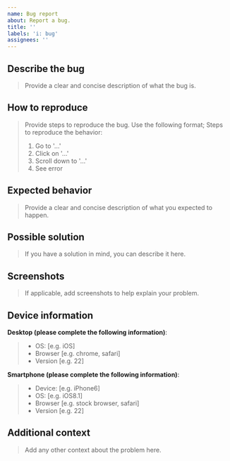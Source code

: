 ```yaml
---
name: Bug report
about: Report a bug.
title: ''
labels: 'i: bug'
assignees: ''
---
```


## Describe the bug

> Provide a clear and concise description of what the bug is.

## How to reproduce

> Provide steps to reproduce the bug. Use the following format;
> Steps to reproduce the behavior:
>
> 1. Go to '...'
> 2. Click on '...'
> 3. Scroll down to '...'
> 4. See error

## Expected behavior

> Provide a clear and concise description of what you expected to happen.

## Possible solution

> If you have a solution in mind, you can describe it here.

## Screenshots

> If applicable, add screenshots to help explain your problem.

## Device information

**Desktop (please complete the following information)**:

> - OS: [e.g. iOS]
> - Browser [e.g. chrome, safari]
> - Version [e.g. 22]

**Smartphone (please complete the following information)**:

> - Device: [e.g. iPhone6]
> - OS: [e.g. iOS8.1]
> - Browser [e.g. stock browser, safari]
> - Version [e.g. 22]

## Additional context

> Add any other context about the problem here.
